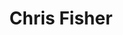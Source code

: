 ---
avatar: /images/people/chris.jpg
avatar_small: /images/people/chris_small.jpg
bio: Host on Jupiter Broadcasting, with the best shows on Linux, Security, Privacy,
  Community, Development, News and Politics. Everyday's a holiday!
gplus: https://plus.google.com/chrisfisher
homepage: http://jupiterbroadcasting.com
instagram: https://instagram.com/instachrislas
linkedin: null
title: Chris Fisher
twitter: https://twitter.com/chrislas
type: host
username: chris
youtube: null
---